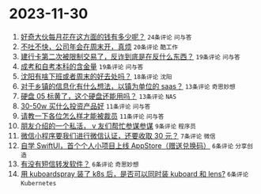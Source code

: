 # 2023-11-30

1. [好奇大伙每月花在这方面的钱有多少呢？](https://www.v2ex.com/t/996421) `24条评论` `问与答`
1. [不吐不快，公司年会在周末开，真烦](https://www.v2ex.com/t/996416) `20条评论` `酷工作`
1. [建行卡第二次被限制交易了，反诈到底是在反什么东西？](https://www.v2ex.com/t/996410) `19条评论` `问与答`
1. [成考和自考本科的含金量](https://www.v2ex.com/t/996408) `19条评论` `问与答`
1. [沈阳有啥下班或者周末的好去处吗？](https://www.v2ex.com/t/996402) `18条评论` `沈阳`
1. [对于乡镇的信息化有什么想法，以镇为单位的 saas？](https://www.v2ex.com/t/996413) `13条评论` `奇思妙想`
1. [硬盘 05 标黄了，这个硬盘还能用吗？](https://www.v2ex.com/t/996403) `13条评论` `NAS`
1. [30-50w 买什么投资产品好](https://www.v2ex.com/t/996424) `11条评论` `问与答`
1. [请教一下各位怎么样才能被裁员](https://www.v2ex.com/t/996412) `11条评论` `问与答`
1. [朋友介绍的一个私活， v 友们帮忙参谋参谋](https://www.v2ex.com/t/996407) `9条评论` `程序员`
1. [微信小程序要我们进行微信认证，还要收取 30 元？](https://www.v2ex.com/t/996423) `7条评论` `微信`
1. [自学 SwiftUI，首个个人小项目上线 AppStore（赠送兑换码）](https://www.v2ex.com/t/996418) `6条评论` `分享创造`
1. [有没有短信转发软件？](https://www.v2ex.com/t/996409) `6条评论` `奇思妙想`
1. [用 kuboardspray 装了 k8s 后，是否可以同时装 kuboard 和 lens?](https://www.v2ex.com/t/996404) `6条评论` `Kubernetes`
